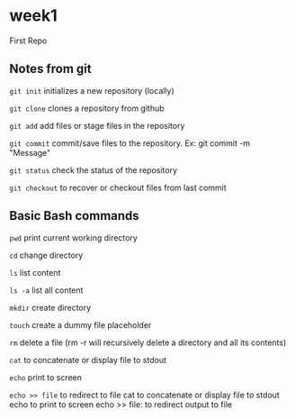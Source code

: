 # week1
First Repo

## Notes from git

`git init` initializes a new repository (locally)

`git clone` clones a repository from github

`git add` add files or stage files in the repository

`git commit` commit/save files to the repository. Ex: git commit -m "Message" <FILES>
  
`git status` check the status of the repository
 
 `git checkout` to recover or checkout files from last commit 
 
 ## Basic Bash commands
 
 `pwd` print current working directory
 
 `cd` change directory
 
 `ls` list content
 
 `ls -a` list all content
 
 `mkdir` create directory
 
 `touch` create a dummy file placeholder
 
 `rm` delete a file (rm -r will recursively delete a directory and all its contents)
 
 `cat` to concatenate or display file to stdout
 
 `echo` print to screen
 
 `echo >> file` to redirect to file
cat to concatenate or display file to stdout
echo to print to screen
echo >> file: to redirect output to file
